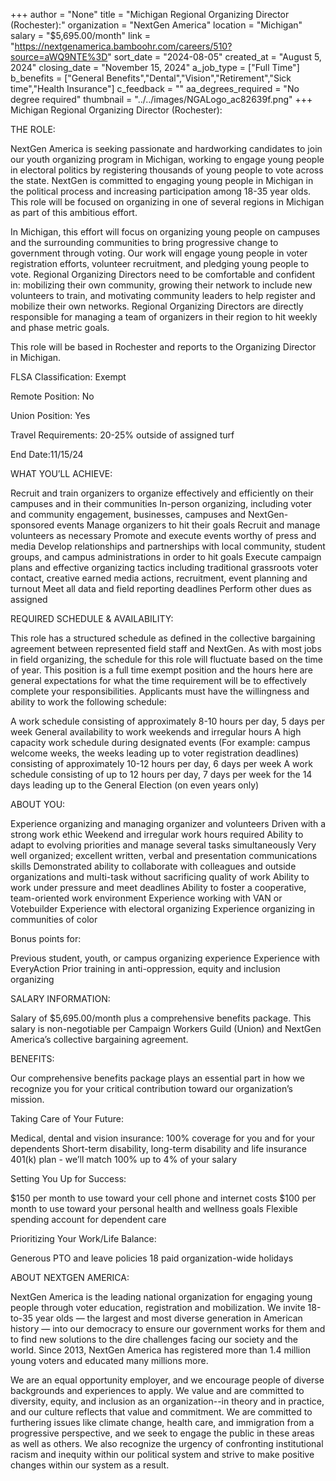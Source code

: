 +++
author = "None"
title = "Michigan Regional Organizing Director (Rochester):"
organization = "NextGen America"
location = "Michigan"
salary = "$5,695.00/month"
link = "https://nextgenamerica.bamboohr.com/careers/510?source=aWQ9NTE%3D"
sort_date = "2024-08-05"
created_at = "August 5, 2024"
closing_date = "November 15, 2024"
a_job_type = ["Full Time"]
b_benefits = ["General Benefits","Dental","Vision","Retirement","Sick time","Health Insurance"]
c_feedback = ""
aa_degrees_required = "No degree required"
thumbnail = "../../images/NGALogo_ac82639f.png"
+++
Michigan Regional Organizing Director (Rochester):



THE ROLE: 

NextGen America is seeking passionate and hardworking candidates to join our youth organizing program in Michigan, working to engage young people in electoral politics by registering thousands of young people to vote across the state. NextGen is committed to engaging young people in Michigan in the political process and increasing participation among 18-35 year olds. This role will be focused on organizing in one of several regions in Michigan as part of this ambitious effort. 


In Michigan, this effort will focus on organizing young people on campuses and the surrounding communities to bring progressive change to government through voting. Our work will engage young people in voter registration efforts, volunteer recruitment, and pledging young people to vote. Regional Organizing Directors need to be comfortable and confident in: mobilizing their own community, growing their network to include new volunteers to train, and motivating community leaders to help register and mobilize their own networks. Regional Organizing Directors are directly responsible for managing a team of organizers in their region to hit weekly and phase metric goals. 


This role will be based in Rochester and reports to the Organizing Director in Michigan.



FLSA Classification: Exempt

Remote Position: No

Union Position: Yes

Travel Requirements: 20-25% outside of assigned turf

End Date:11/15/24



WHAT YOU’LL ACHIEVE:

Recruit and train organizers to organize effectively and efficiently on their campuses and in their communities
In-person organizing, including voter and community engagement, businesses, campuses and NextGen-sponsored events
Manage organizers to hit their goals
Recruit and manage volunteers as necessary
Promote and execute events worthy of press and media
Develop relationships and partnerships with local community, student groups, and campus administrations in order to hit goals
Execute campaign plans and effective organizing tactics including traditional grassroots voter contact, creative earned media actions, recruitment, event planning and turnout
Meet all data and field reporting deadlines
Perform other dues as assigned


REQUIRED SCHEDULE & AVAILABILITY:

This role has a structured schedule as defined in the collective bargaining agreement between represented field staff and NextGen. As with most jobs in field organizing, the schedule for this role will fluctuate based on the time of year. This position is a full time exempt position and the hours here are general expectations for what the time requirement will be to effectively complete your responsibilities. Applicants must have the willingness and ability to work the following schedule:

A work schedule consisting of approximately 8-10 hours per day, 5 days per week
General availability to work weekends and irregular hours
A high capacity work schedule during designated events (For example: campus welcome weeks, the weeks leading up to voter registration deadlines) consisting of approximately 10-12 hours per day, 6 days per week
A work schedule consisting of up to 12 hours per day, 7 days per week for the 14 days leading up to the General Election (on even years only)


ABOUT YOU:

Experience organizing and managing organizer and volunteers
Driven with a strong work ethic
Weekend and irregular work hours required
Ability to adapt to evolving priorities and manage several tasks simultaneously
Very well organized; excellent written, verbal and presentation communications skills
Demonstrated ability to collaborate with colleagues and outside organizations and multi-task without sacrificing quality of work
Ability to work under pressure and meet deadlines
Ability to foster a cooperative, team-oriented work environment
Experience working with VAN or Votebuilder
Experience with electoral organizing
Experience organizing in communities of color


Bonus points for:

Previous student, youth, or campus organizing experience
Experience with EveryAction
Prior training in anti-oppression, equity and inclusion organizing


SALARY INFORMATION:

Salary of $5,695.00/month plus a comprehensive benefits package. This salary is non-negotiable per Campaign Workers Guild (Union) and NextGen America’s collective bargaining agreement. 



BENEFITS:

Our comprehensive benefits package plays an essential part in how we recognize you for your critical contribution toward our organization’s mission. 



Taking Care of Your Future: 

Medical, dental and vision insurance: 100% coverage for you and for your dependents
Short-term disability, long-term disability and life insurance
401(k) plan - we’ll match 100% up to 4% of your salary


Setting You Up for Success:

$150 per month to use toward your cell phone and internet costs 
$100 per month to use toward your personal health and wellness goals
Flexible spending account for dependent care


Prioritizing Your Work/Life Balance:

Generous PTO and leave policies 
18 paid organization-wide holidays


ABOUT NEXTGEN AMERICA:

NextGen America is the leading national organization for engaging young people through voter education, registration and mobilization. We invite 18-to-35 year olds — the largest and most diverse generation in American history — into our democracy to ensure our government works for them and to find new solutions to the dire challenges facing our society and the world. Since 2013, NextGen America has registered more than 1.4 million young voters and educated many millions more.



We are an equal opportunity employer, and we encourage people of diverse backgrounds and experiences to apply. We value and are committed to diversity, equity, and inclusion as an organization--in theory and in practice, and our culture reflects that value and commitment.  We are committed to furthering issues like climate change, health care, and immigration from a progressive perspective, and we seek to engage the public in these areas as well as others. We also recognize the urgency of confronting institutional racism and inequity within our political system and strive to make positive changes within our system as a result.